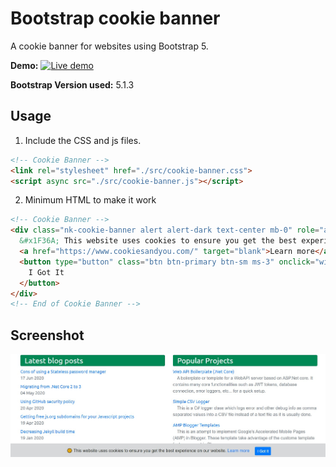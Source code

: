 # Bootstrap cookie banner

A cookie banner for websites using Bootstrap 5.

**Demo:** [![Live demo](https://img.shields.io/badge/view-Live%20Demo-blue.svg?style=flat-square&logo=microsoft%20edge)](https://kolappannathan.github.io/bootstrap-cookie-banner/)

**Bootstrap Version used:** 5.1.3

## Usage

 1. Include the CSS and js files.
 
```html
<!-- Cookie Banner -->
<link rel="stylesheet" href="./src/cookie-banner.css">
<script async src="./src/cookie-banner.js"></script>
```
 2. Minimum HTML to make it work

```html
<!-- Cookie Banner -->
<div class="nk-cookie-banner alert alert-dark text-center mb-0" role="alert">
  &#x1F36A; This website uses cookies to ensure you get the best experience on our website.
  <a href="https://www.cookiesandyou.com/" target="blank">Learn more</a>
  <button type="button" class="btn btn-primary btn-sm ms-3" onclick="window.nk_hideCookieBanner()">
    I Got It
  </button>
</div>
<!-- End of Cookie Banner -->
```

## Screenshot

![Demo image](./demo/demo.jpg)
